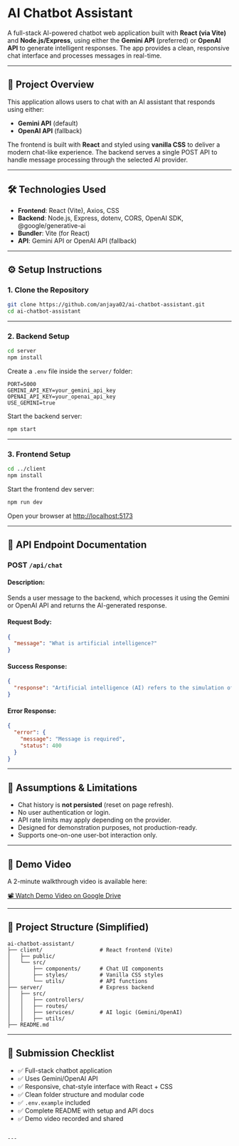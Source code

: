 # AI Chatbot Assistant

A full-stack AI-powered chatbot web application built with **React (via Vite)** and **Node.js/Express**, using either the **Gemini API** (preferred) or **OpenAI API** to generate intelligent responses. The app provides a clean, responsive chat interface and processes messages in real-time.

---

## 📌 Project Overview

This application allows users to chat with an AI assistant that responds using either:
- **Gemini API** (default)
- **OpenAI API** (fallback)

The frontend is built with **React** and styled using **vanilla CSS** to deliver a modern chat-like experience. The backend serves a single POST API to handle message processing through the selected AI provider.

---

## 🛠️ Technologies Used

- **Frontend**: React (Vite), Axios, CSS
- **Backend**: Node.js, Express, dotenv, CORS, OpenAI SDK, @google/generative-ai
- **Bundler**: Vite (for React)
- **API**: Gemini API or OpenAI API (fallback)

---

## ⚙️ Setup Instructions

### 1. Clone the Repository

```bash
git clone https://github.com/anjaya02/ai-chatbot-assistant.git
cd ai-chatbot-assistant
````

---

### 2. Backend Setup

```bash
cd server
npm install
```

Create a `.env` file inside the `server/` folder:

```
PORT=5000
GEMINI_API_KEY=your_gemini_api_key
OPENAI_API_KEY=your_openai_api_key
USE_GEMINI=true
```

Start the backend server:

```bash
npm start
```

---

### 3. Frontend Setup

```bash
cd ../client
npm install
```

Start the frontend dev server:

```bash
npm run dev
```

Open your browser at [http://localhost:5173](http://localhost:5173)

---

## 🔌 API Endpoint Documentation

### POST `/api/chat`

#### Description:

Sends a user message to the backend, which processes it using the Gemini or OpenAI API and returns the AI-generated response.

#### Request Body:

```json
{
  "message": "What is artificial intelligence?"
}
```

#### Success Response:

```json
{
  "response": "Artificial intelligence (AI) refers to the simulation of human intelligence in machines..."
}
```

#### Error Response:

```json
{
  "error": {
    "message": "Message is required",
    "status": 400
  }
}
```

---

## 🧠 Assumptions & Limitations

* Chat history is **not persisted** (reset on page refresh).
* No user authentication or login.
* API rate limits may apply depending on the provider.
* Designed for demonstration purposes, not production-ready.
* Supports one-on-one user-bot interaction only.

---

## 📸 Demo Video

A 2-minute walkthrough video is available here:

[📽️ Watch Demo Video on Google Drive](https://drive.google.com/your-shared-video-link)

---

## 📁 Project Structure (Simplified)

```
ai-chatbot-assistant/
├── client/                  # React frontend (Vite)
│   ├── public/
│   └── src/
│       ├── components/      # Chat UI components
│       ├── styles/          # Vanilla CSS styles
│       └── utils/           # API functions
├── server/                  # Express backend
│   ├── src/
│   │   ├── controllers/
│   │   ├── routes/
│   │   ├── services/        # AI logic (Gemini/OpenAI)
│   │   ├── utils/
├── README.md
```

---

## 📝 Submission Checklist

* ✅ Full-stack chatbot application
* ✅ Uses Gemini/OpenAI API
* ✅ Responsive, chat-style interface with React + CSS
* ✅ Clean folder structure and modular code
* ✅ `.env.example` included
* ✅ Complete README with setup and API docs
* ✅ Demo video recorded and shared

```

---
